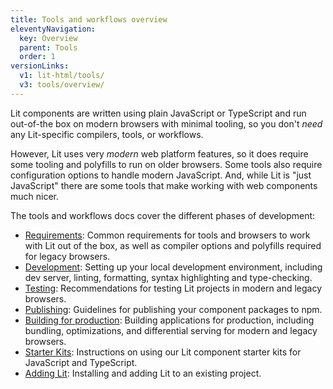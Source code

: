 ```yaml
---
title: Tools and workflows overview
eleventyNavigation:
  key: Overview
  parent: Tools
  order: 1
versionLinks:
  v1: lit-html/tools/
  v3: tools/overview/
---
```


Lit components are written using plain JavaScript or TypeScript and run out-of-the box on modern browsers with minimal tooling, so you don't _need_ any Lit-specific compilers, tools, or workflows.

However, Lit uses very _modern_ web platform features, so it does require some tooling and polyfills to run on older browsers. Some tools also require configuration options to handle modern JavaScript. And, while Lit is "just JavaScript" there are some tools that make working with web components  much nicer.

The tools and workflows docs cover the different phases of development:

* [Requirements](/docs/tools/requirements/): Common requirements for tools and browsers to work with Lit out of the box, as well as compiler options and polyfills required for legacy browsers.
* [Development](/docs/tools/development/): Setting up your local development environment, including dev server, linting, formatting, syntax highlighting and type-checking.
* [Testing](/docs/tools/testing/): Recommendations for testing Lit projects in modern and legacy browsers.
* [Publishing](/docs/tools/publishing/): Guidelines for publishing your component packages to npm.
* [Building for production](/docs/tools/production/): Building applications for production, including bundling, optimizations, and differential serving for modern and legacy browsers.
* [Starter Kits](/docs/tools/starter-kits): Instructions on using our Lit component starter kits for JavaScript and TypeScript.
* [Adding Lit](/docs/tools/adding-lit): Installing and adding Lit to an existing project.
